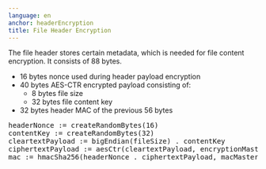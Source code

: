 ```yaml
---
language: en
anchor: headerEncryption
title: File Header Encryption
---
```

<p class="lead">The file header stores certain metadata, which is needed for file content encryption. It consists of 88 bytes.</p>

<ul>
  <li>16 bytes nonce used during header payload encryption</li>
  <li>
    40 bytes AES-CTR encrypted payload consisting of:
    <ul>
      <li>8 bytes file size</li>
      <li>32 bytes file content key</li>
    </ul>
  </li>
  <li>32 bytes header MAC of the previous 56 bytes</li>
</ul>

<pre>
headerNonce := createRandomBytes(16)
contentKey := createRandomBytes(32)
cleartextPayload := bigEndian(fileSize) . contentKey
ciphertextPayload := aesCtr(cleartextPayload, encryptionMasterKey, headerNonce)
mac := hmacSha256(headerNonce . ciphertextPayload, macMasterKey)
</pre>
